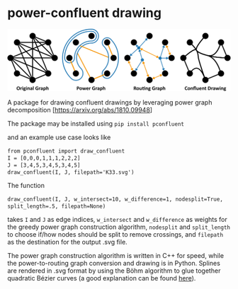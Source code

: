 # power-confluent drawing

![image](teaser.png)

A package for drawing confluent drawings by leveraging power graph decomposition [<https://arxiv.org/abs/1810.09948>]

The package may be installed using
```pip install pconfluent```

and an example use case looks like
```python3
from pconfluent import draw_confluent
I = [0,0,0,1,1,1,2,2,2]
J = [3,4,5,3,4,5,3,4,5]
draw_confluent(I, J, filepath='K33.svg')
```

The function
```python3
draw_confluent(I, J, w_intersect=10, w_difference=1, nodesplit=True, split_length=.5, filepath=None)
```
takes `I` and `J` as edge indices, `w_intersect` and `w_difference` as weights for the greedy power graph construction algorithm, `nodesplit` and `split_length` to choose if/how nodes should be split to remove crossings, and `filepath` as the destination for the output .svg file.

The power graph construction algorithm is written in C++ for speed, while the power-to-routing graph conversion and drawing is in Python.
Splines are rendered in .svg format by using the Böhm algorithm to glue together quadratic Bézier curves (a good explanation can be found [here](https://www.semanticscholar.org/paper/An-Introduction-to-B-Spline-Curves-Sederberg/4ab68a5eac3829db3020b1f44f58b939e5ffac47)).
